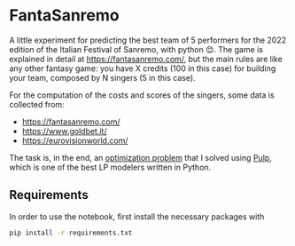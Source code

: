 
# FantaSanremo
A little experiment for predicting the best team of 5 performers for the 2022 edition of the Italian Festival of Sanremo, with python 😊.
The game is explained in detail at https://fantasanremo.com/, but the main rules are like any other fantasy game: you have X credits (100 in this case) for building your team, composed by N singers (5 in this case).

For the computation of the costs and scores of the singers, some data is collected from: 

 - https://fantasanremo.com/ 
 - https://www.goldbet.it/
 - https://eurovisionworld.com/

The task is, in the end, an [optimization problem](https://en.wikipedia.org/wiki/Optimization_problem) that I solved using [Pulp](https://coin-or.github.io/pulp/), which is one of the best LP modelers written in Python.

Requirements
-------------
In order to use the notebook, first install the necessary packages with
```bash
pip install -r requirements.txt
```



